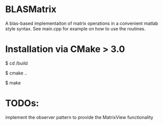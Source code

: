 # BLASMatrix 


A blas-based implementaiton of matrix operations in a convenient matlab style syntax. 
See main.cpp for example on how to use the routines. 

# Installation via CMake > 3.0 

$ cd <project home directory>/build

$ cmake ..

$ make 


# TODOs:
implement the observer pattern to provide the MatrixView functionality


